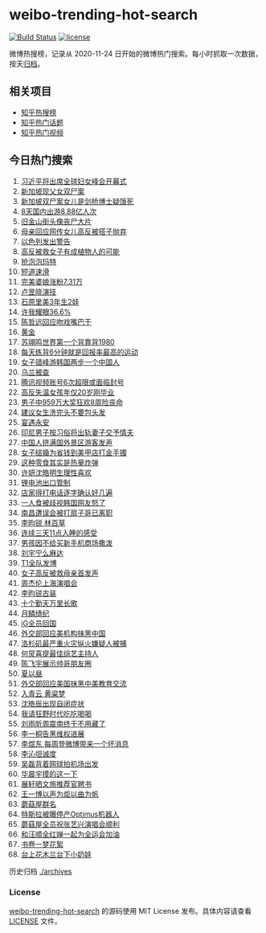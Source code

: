 # weibo-trending-hot-search

[![Build Status](https://github.com/justjavac/weibo-trending-hot-search/workflows/ci/badge.svg?branch=master)](https://github.com/justjavac/weibo-trending-hot-search/actions)
[![license](https://img.shields.io/github/license/justjavac/weibo-trending-hot-search)](https://github.com/justjavac/weibo-trending-hot-search/blob/master/LICENSE)

微博热搜榜，记录从 2020-11-24 日开始的微博热门搜索。每小时抓取一次数据，按天[归档](./archives)。

## 相关项目

- [知乎热搜榜](https://github.com/justjavac/zhihu-trending-top-search)
- [知乎热门话题](https://github.com/justjavac/zhihu-trending-hot-questions)
- [知乎热门视频](https://github.com/justjavac/zhihu-trending-hot-video)

## 今日热门搜索

<!-- BEGIN -->
<!-- 最后更新时间 Fri Oct 10 2025 03:31:09 GMT+0800 (China Standard Time) -->

1. [习近平将出席全球妇女峰会开幕式](https://s.weibo.com//weibo?q=%23%E4%B9%A0%E8%BF%91%E5%B9%B3%E5%B0%86%E5%87%BA%E5%B8%AD%E5%85%A8%E7%90%83%E5%A6%87%E5%A5%B3%E5%B3%B0%E4%BC%9A%E5%BC%80%E5%B9%95%E5%BC%8F%23&Refer=new_time)
1. [新加坡现父女双尸案](https://s.weibo.com//weibo?q=%23%E6%96%B0%E5%8A%A0%E5%9D%A1%E7%8E%B0%E7%88%B6%E5%A5%B3%E5%8F%8C%E5%B0%B8%E6%A1%88%23&t=31&band_rank=1&Refer=top)
1. [新加坡双尸案女儿是剑桥博士疑饿死](https://s.weibo.com//weibo?q=%23%E6%96%B0%E5%8A%A0%E5%9D%A1%E5%8F%8C%E5%B0%B8%E6%A1%88%E5%A5%B3%E5%84%BF%E6%98%AF%E5%89%91%E6%A1%A5%E5%8D%9A%E5%A3%AB%E7%96%91%E9%A5%BF%E6%AD%BB%23&t=31&band_rank=5&Refer=top)
1. [8天国内出游8.88亿人次](https://s.weibo.com//weibo?q=%238%E5%A4%A9%E5%9B%BD%E5%86%85%E5%87%BA%E6%B8%B88.88%E4%BA%BF%E4%BA%BA%E6%AC%A1%23&t=31&band_rank=3&Refer=top)
1. [旧金山街头像丧尸大片](https://s.weibo.com//weibo?q=%E6%97%A7%E9%87%91%E5%B1%B1%E8%A1%97%E5%A4%B4%E5%83%8F%E4%B8%A7%E5%B0%B8%E5%A4%A7%E7%89%87&t=31&band_rank=4&Refer=top)
1. [母亲回应网传女儿高反被搭子抛弃](https://s.weibo.com//weibo?q=%23%E6%AF%8D%E4%BA%B2%E5%9B%9E%E5%BA%94%E7%BD%91%E4%BC%A0%E5%A5%B3%E5%84%BF%E9%AB%98%E5%8F%8D%E8%A2%AB%E6%90%AD%E5%AD%90%E6%8A%9B%E5%BC%83%23&t=31&band_rank=8&Refer=top)
1. [以色列发出警告](https://s.weibo.com//weibo?q=%23%E4%BB%A5%E8%89%B2%E5%88%97%E5%8F%91%E5%87%BA%E8%AD%A6%E5%91%8A%23&t=31&band_rank=14&Refer=top)
1. [高反被救女子有成植物人的可能](https://s.weibo.com//weibo?q=%23%E9%AB%98%E5%8F%8D%E8%A2%AB%E6%95%91%E5%A5%B3%E5%AD%90%E6%9C%89%E6%88%90%E6%A4%8D%E7%89%A9%E4%BA%BA%E7%9A%84%E5%8F%AF%E8%83%BD%23&t=31&band_rank=9&Refer=top)
1. [抢泡泡玛特](https://s.weibo.com//weibo?q=%E6%8A%A2%E6%B3%A1%E6%B3%A1%E7%8E%9B%E7%89%B9&t=31&band_rank=2&Refer=top)
1. [短道速滑](https://s.weibo.com//weibo?q=%E7%9F%AD%E9%81%93%E9%80%9F%E6%BB%91&t=31&band_rank=34&Refer=top)
1. [完美婆娘涨粉7.31万](https://s.weibo.com//weibo?q=%23%E5%AE%8C%E7%BE%8E%E5%A9%86%E5%A8%98%E6%B6%A8%E7%B2%897.31%E4%B8%87%23&t=31&band_rank=25&Refer=top)
1. [卢昱晓演技](https://s.weibo.com//weibo?q=%E5%8D%A2%E6%98%B1%E6%99%93%E6%BC%94%E6%8A%80&t=31&band_rank=17&Refer=top)
1. [石原里美3年生2娃](https://s.weibo.com//weibo?q=%23%E7%9F%B3%E5%8E%9F%E9%87%8C%E7%BE%8E3%E5%B9%B4%E7%94%9F2%E5%A8%83%23&t=31&band_rank=40&Refer=top)
1. [许我耀眼36.6%](https://s.weibo.com//weibo?q=%23%E8%AE%B8%E6%88%91%E8%80%80%E7%9C%BC36.6%25%23&t=31&band_rank=39&Refer=top)
1. [陈哲远回应吻戏嘴巴干](https://s.weibo.com//weibo?q=%23%E9%99%88%E5%93%B2%E8%BF%9C%E5%9B%9E%E5%BA%94%E5%90%BB%E6%88%8F%E5%98%B4%E5%B7%B4%E5%B9%B2%23&t=31&band_rank=38&Refer=top)
1. [黄金](https://s.weibo.com//weibo?q=%E9%BB%84%E9%87%91&t=31&band_rank=7&Refer=top)
1. [苏翊鸣世界第一个背靠背1980](https://s.weibo.com//weibo?q=%23%E8%8B%8F%E7%BF%8A%E9%B8%A3%E4%B8%96%E7%95%8C%E7%AC%AC%E4%B8%80%E4%B8%AA%E8%83%8C%E9%9D%A0%E8%83%8C1980%23&t=31&band_rank=6&Refer=top)
1. [每天练背6分钟就是回报率最高的运动](https://s.weibo.com//weibo?q=%E6%AF%8F%E5%A4%A9%E7%BB%83%E8%83%8C6%E5%88%86%E9%92%9F%E5%B0%B1%E6%98%AF%E5%9B%9E%E6%8A%A5%E7%8E%87%E6%9C%80%E9%AB%98%E7%9A%84%E8%BF%90%E5%8A%A8&t=31&band_rank=13&Refer=top)
1. [女子错峰游韩国两步一个中国人](https://s.weibo.com//weibo?q=%23%E5%A5%B3%E5%AD%90%E9%94%99%E5%B3%B0%E6%B8%B8%E9%9F%A9%E5%9B%BD%E4%B8%A4%E6%AD%A5%E4%B8%80%E4%B8%AA%E4%B8%AD%E5%9B%BD%E4%BA%BA%23&t=31&band_rank=32&Refer=top)
1. [乌兰被查](https://s.weibo.com//weibo?q=%23%E4%B9%8C%E5%85%B0%E8%A2%AB%E6%9F%A5%23&t=31&band_rank=20&Refer=top)
1. [腾讯视频账号6次超限或面临封号](https://s.weibo.com//weibo?q=%23%E8%85%BE%E8%AE%AF%E8%A7%86%E9%A2%91%E8%B4%A6%E5%8F%B76%E6%AC%A1%E8%B6%85%E9%99%90%E6%88%96%E9%9D%A2%E4%B8%B4%E5%B0%81%E5%8F%B7%23&t=31&band_rank=15&Refer=top)
1. [高反失温女孩年仅20岁刚毕业](https://s.weibo.com//weibo?q=%23%E9%AB%98%E5%8F%8D%E5%A4%B1%E6%B8%A9%E5%A5%B3%E5%AD%A9%E5%B9%B4%E4%BB%8520%E5%B2%81%E5%88%9A%E6%AF%95%E4%B8%9A%23&t=31&band_rank=22&Refer=top)
1. [男子中959万大奖狂欢8周险丧命](https://s.weibo.com//weibo?q=%23%E7%94%B7%E5%AD%90%E4%B8%AD959%E4%B8%87%E5%A4%A7%E5%A5%96%E7%8B%82%E6%AC%A28%E5%91%A8%E9%99%A9%E4%B8%A7%E5%91%BD%23&t=31&band_rank=23&Refer=top)
1. [建议女生洗完头不要包头发](https://s.weibo.com//weibo?q=%E5%BB%BA%E8%AE%AE%E5%A5%B3%E7%94%9F%E6%B4%97%E5%AE%8C%E5%A4%B4%E4%B8%8D%E8%A6%81%E5%8C%85%E5%A4%B4%E5%8F%91&t=31&band_rank=21&Refer=top)
1. [宴遇永安](https://s.weibo.com//weibo?q=%E5%AE%B4%E9%81%87%E6%B0%B8%E5%AE%89&t=31&band_rank=44&Refer=top)
1. [印尼男子按习俗将出轨妻子交予情夫](https://s.weibo.com//weibo?q=%23%E5%8D%B0%E5%B0%BC%E7%94%B7%E5%AD%90%E6%8C%89%E4%B9%A0%E4%BF%97%E5%B0%86%E5%87%BA%E8%BD%A8%E5%A6%BB%E5%AD%90%E4%BA%A4%E4%BA%88%E6%83%85%E5%A4%AB%23&t=31&band_rank=33&Refer=top)
1. [中国人挤满国外景区游客发声](https://s.weibo.com//weibo?q=%23%E4%B8%AD%E5%9B%BD%E4%BA%BA%E6%8C%A4%E6%BB%A1%E5%9B%BD%E5%A4%96%E6%99%AF%E5%8C%BA%E6%B8%B8%E5%AE%A2%E5%8F%91%E5%A3%B0%23&t=31&band_rank=10&Refer=top)
1. [女子结婚为省钱到美甲店打金手镯](https://s.weibo.com//weibo?q=%23%E5%A5%B3%E5%AD%90%E7%BB%93%E5%A9%9A%E4%B8%BA%E7%9C%81%E9%92%B1%E5%88%B0%E7%BE%8E%E7%94%B2%E5%BA%97%E6%89%93%E9%87%91%E6%89%8B%E9%95%AF%23&t=31&band_rank=26&Refer=top)
1. [这种零食其实是热量炸弹](https://s.weibo.com//weibo?q=%23%E8%BF%99%E7%A7%8D%E9%9B%B6%E9%A3%9F%E5%85%B6%E5%AE%9E%E6%98%AF%E7%83%AD%E9%87%8F%E7%82%B8%E5%BC%B9%23&t=31&band_rank=29&Refer=top)
1. [许妍沈皓明生理性喜欢](https://s.weibo.com//weibo?q=%23%E8%AE%B8%E5%A6%8D%E6%B2%88%E7%9A%93%E6%98%8E%E7%94%9F%E7%90%86%E6%80%A7%E5%96%9C%E6%AC%A2%23&t=31&band_rank=12&Refer=top)
1. [锂电池出口管制](https://s.weibo.com//weibo?q=%23%E9%94%82%E7%94%B5%E6%B1%A0%E5%87%BA%E5%8F%A3%E7%AE%A1%E5%88%B6%23&t=31&band_rank=30&Refer=top)
1. [店家得打电话逐字确认好几遍](https://s.weibo.com//weibo?q=%E5%BA%97%E5%AE%B6%E5%BE%97%E6%89%93%E7%94%B5%E8%AF%9D%E9%80%90%E5%AD%97%E7%A1%AE%E8%AE%A4%E5%A5%BD%E5%87%A0%E9%81%8D&t=31&band_rank=50&Refer=top)
1. [一人食被歧视韩国网友怒了](https://s.weibo.com//weibo?q=%23%E4%B8%80%E4%BA%BA%E9%A3%9F%E8%A2%AB%E6%AD%A7%E8%A7%86%E9%9F%A9%E5%9B%BD%E7%BD%91%E5%8F%8B%E6%80%92%E4%BA%86%23&t=31&band_rank=50&Refer=top)
1. [南昌遭误会被打扇子哥已离职](https://s.weibo.com//weibo?q=%23%E5%8D%97%E6%98%8C%E9%81%AD%E8%AF%AF%E4%BC%9A%E8%A2%AB%E6%89%93%E6%89%87%E5%AD%90%E5%93%A5%E5%B7%B2%E7%A6%BB%E8%81%8C%23&t=31&band_rank=28&Refer=top)
1. [李昀锐 林百草](https://s.weibo.com//weibo?q=%E6%9D%8E%E6%98%80%E9%94%90%20%E6%9E%97%E7%99%BE%E8%8D%89&t=31&band_rank=31&Refer=top)
1. [连续三天11点入睡的感受](https://s.weibo.com//weibo?q=%E8%BF%9E%E7%BB%AD%E4%B8%89%E5%A4%A911%E7%82%B9%E5%85%A5%E7%9D%A1%E7%9A%84%E6%84%9F%E5%8F%97&t=31&band_rank=24&Refer=top)
1. [男孩因不给买新手机商场撒泼](https://s.weibo.com//weibo?q=%E7%94%B7%E5%AD%A9%E5%9B%A0%E4%B8%8D%E7%BB%99%E4%B9%B0%E6%96%B0%E6%89%8B%E6%9C%BA%E5%95%86%E5%9C%BA%E6%92%92%E6%B3%BC&t=31&band_rank=38&Refer=top)
1. [刘宇宁么麻达](https://s.weibo.com//weibo?q=%23%E5%88%98%E5%AE%87%E5%AE%81%E4%B9%88%E9%BA%BB%E8%BE%BE%23&t=31&band_rank=37&Refer=top)
1. [T1全队发博](https://s.weibo.com//weibo?q=%23T1%E5%85%A8%E9%98%9F%E5%8F%91%E5%8D%9A%23&t=31&band_rank=27&Refer=top)
1. [女子高反被救母亲首发声](https://s.weibo.com//weibo?q=%23%E5%A5%B3%E5%AD%90%E9%AB%98%E5%8F%8D%E8%A2%AB%E6%95%91%E6%AF%8D%E4%BA%B2%E9%A6%96%E5%8F%91%E5%A3%B0%23&t=31&band_rank=47&Refer=top)
1. [周杰伦上海演唱会](https://s.weibo.com//weibo?q=%E5%91%A8%E6%9D%B0%E4%BC%A6%E4%B8%8A%E6%B5%B7%E6%BC%94%E5%94%B1%E4%BC%9A&t=31&band_rank=45&Refer=top)
1. [李昀锐古装](https://s.weibo.com//weibo?q=%E6%9D%8E%E6%98%80%E9%94%90%E5%8F%A4%E8%A3%85&t=31&band_rank=36&Refer=top)
1. [十个勤天万里长歌](https://s.weibo.com//weibo?q=%23%E5%8D%81%E4%B8%AA%E5%8B%A4%E5%A4%A9%E4%B8%87%E9%87%8C%E9%95%BF%E6%AD%8C%23&t=31&band_rank=34&Refer=top)
1. [月鳞绮纪](https://s.weibo.com//weibo?q=%E6%9C%88%E9%B3%9E%E7%BB%AE%E7%BA%AA&t=31&band_rank=43&Refer=top)
1. [iG全员回国](https://s.weibo.com//weibo?q=iG%E5%85%A8%E5%91%98%E5%9B%9E%E5%9B%BD&t=31&band_rank=48&Refer=top)
1. [外交部回应美机构抹黑中国](https://s.weibo.com//weibo?q=%23%E5%A4%96%E4%BA%A4%E9%83%A8%E5%9B%9E%E5%BA%94%E7%BE%8E%E6%9C%BA%E6%9E%84%E6%8A%B9%E9%BB%91%E4%B8%AD%E5%9B%BD%23&t=31&band_rank=48&Refer=top)
1. [洛杉矶最严重火灾纵火嫌疑人被捕](https://s.weibo.com//weibo?q=%23%E6%B4%9B%E6%9D%89%E7%9F%B6%E6%9C%80%E4%B8%A5%E9%87%8D%E7%81%AB%E7%81%BE%E7%BA%B5%E7%81%AB%E5%AB%8C%E7%96%91%E4%BA%BA%E8%A2%AB%E6%8D%95%23&t=31&band_rank=46&Refer=top)
1. [何炅喜提最佳综艺主持人](https://s.weibo.com//weibo?q=%E4%BD%95%E7%82%85%E5%96%9C%E6%8F%90%E6%9C%80%E4%BD%B3%E7%BB%BC%E8%89%BA%E4%B8%BB%E6%8C%81%E4%BA%BA&t=31&band_rank=18&Refer=top)
1. [陈飞宇展示帅哥朋友圈](https://s.weibo.com//weibo?q=%E9%99%88%E9%A3%9E%E5%AE%87%E5%B1%95%E7%A4%BA%E5%B8%85%E5%93%A5%E6%9C%8B%E5%8F%8B%E5%9C%88&t=31&band_rank=16&Refer=top)
1. [夏以昼](https://s.weibo.com//weibo?q=%E5%A4%8F%E4%BB%A5%E6%98%BC&t=31&band_rank=41&Refer=top)
1. [外交部回应美国抹黑中美教育交流](https://s.weibo.com//weibo?q=%23%E5%A4%96%E4%BA%A4%E9%83%A8%E5%9B%9E%E5%BA%94%E7%BE%8E%E5%9B%BD%E6%8A%B9%E9%BB%91%E4%B8%AD%E7%BE%8E%E6%95%99%E8%82%B2%E4%BA%A4%E6%B5%81%23&t=31&band_rank=49&Refer=top)
1. [入青云 黄粱梦](https://s.weibo.com//weibo?q=%E5%85%A5%E9%9D%92%E4%BA%91%20%E9%BB%84%E7%B2%B1%E6%A2%A6&t=31&band_rank=45&Refer=top)
1. [沈皓辰出现自闭症状](https://s.weibo.com//weibo?q=%23%E6%B2%88%E7%9A%93%E8%BE%B0%E5%87%BA%E7%8E%B0%E8%87%AA%E9%97%AD%E7%97%87%E7%8A%B6%23&t=31&band_rank=11&Refer=top)
1. [我请狂野时代吃吃喝喝](https://s.weibo.com//weibo?q=%23%E6%88%91%E8%AF%B7%E7%8B%82%E9%87%8E%E6%97%B6%E4%BB%A3%E5%90%83%E5%90%83%E5%96%9D%E5%96%9D%23&t=31&band_rank=43&Refer=top)
1. [刘雨昕周震南终于不用藏了](https://s.weibo.com//weibo?q=%E5%88%98%E9%9B%A8%E6%98%95%E5%91%A8%E9%9C%87%E5%8D%97%E7%BB%88%E4%BA%8E%E4%B8%8D%E7%94%A8%E8%97%8F%E4%BA%86&t=31&band_rank=49&Refer=top)
1. [李一桐告黑维权进展](https://s.weibo.com//weibo?q=%23%E6%9D%8E%E4%B8%80%E6%A1%90%E5%91%8A%E9%BB%91%E7%BB%B4%E6%9D%83%E8%BF%9B%E5%B1%95%23&t=31&band_rank=39&Refer=top)
1. [李煜东 每周登微博带来一个坏消息](https://s.weibo.com//weibo?q=%E6%9D%8E%E7%85%9C%E4%B8%9C%20%E6%AF%8F%E5%91%A8%E7%99%BB%E5%BE%AE%E5%8D%9A%E5%B8%A6%E6%9D%A5%E4%B8%80%E4%B8%AA%E5%9D%8F%E6%B6%88%E6%81%AF&t=31&band_rank=40&Refer=top)
1. [李沁坦诚度](https://s.weibo.com//weibo?q=%23%E6%9D%8E%E6%B2%81%E5%9D%A6%E8%AF%9A%E5%BA%A6%23&t=31&band_rank=35&Refer=top)
1. [吴磊背着网球拍机场出发](https://s.weibo.com//weibo?q=%E5%90%B4%E7%A3%8A%E8%83%8C%E7%9D%80%E7%BD%91%E7%90%83%E6%8B%8D%E6%9C%BA%E5%9C%BA%E5%87%BA%E5%8F%91&t=31&band_rank=50&Refer=top)
1. [华晨宇摸的这一下](https://s.weibo.com//weibo?q=%E5%8D%8E%E6%99%A8%E5%AE%87%E6%91%B8%E7%9A%84%E8%BF%99%E4%B8%80%E4%B8%8B&t=31&band_rank=42&Refer=top)
1. [展轩晒文旅推荐官聘书](https://s.weibo.com//weibo?q=%23%E5%B1%95%E8%BD%A9%E6%99%92%E6%96%87%E6%97%85%E6%8E%A8%E8%8D%90%E5%AE%98%E8%81%98%E4%B9%A6%23&t=31&band_rank=49&Refer=top)
1. [王一博以声为炬以曲为帆](https://s.weibo.com//weibo?q=%23%E7%8E%8B%E4%B8%80%E5%8D%9A%E4%BB%A5%E5%A3%B0%E4%B8%BA%E7%82%AC%E4%BB%A5%E6%9B%B2%E4%B8%BA%E5%B8%86%23&t=31&band_rank=50&Refer=top)
1. [蘑菇屋群名](https://s.weibo.com//weibo?q=%23%E8%98%91%E8%8F%87%E5%B1%8B%E7%BE%A4%E5%90%8D%23&t=31&band_rank=19&Refer=top)
1. [特斯拉被曝停产Optimus机器人](https://s.weibo.com//weibo?q=%23%E7%89%B9%E6%96%AF%E6%8B%89%E8%A2%AB%E6%9B%9D%E5%81%9C%E4%BA%A7Optimus%E6%9C%BA%E5%99%A8%E4%BA%BA%23&t=31&band_rank=39&Refer=top)
1. [蘑菇屋全员祝张艺兴演唱会顺利](https://s.weibo.com//weibo?q=%23%E8%98%91%E8%8F%87%E5%B1%8B%E5%85%A8%E5%91%98%E7%A5%9D%E5%BC%A0%E8%89%BA%E5%85%B4%E6%BC%94%E5%94%B1%E4%BC%9A%E9%A1%BA%E5%88%A9%23&t=31&band_rank=37&Refer=top)
1. [和汪顺全红婵一起为全运会加油](https://s.weibo.com//weibo?q=%23%E5%92%8C%E6%B1%AA%E9%A1%BA%E5%85%A8%E7%BA%A2%E5%A9%B5%E4%B8%80%E8%B5%B7%E4%B8%BA%E5%85%A8%E8%BF%90%E4%BC%9A%E5%8A%A0%E6%B2%B9%23&t=31&band_rank=48&Refer=top)
1. [书卷一梦花絮](https://s.weibo.com//weibo?q=%E4%B9%A6%E5%8D%B7%E4%B8%80%E6%A2%A6%E8%8A%B1%E7%B5%AE&t=31&band_rank=46&Refer=top)
1. [台上花木兰台下小奶娃](https://s.weibo.com//weibo?q=%23%E5%8F%B0%E4%B8%8A%E8%8A%B1%E6%9C%A8%E5%85%B0%E5%8F%B0%E4%B8%8B%E5%B0%8F%E5%A5%B6%E5%A8%83%23&t=31&band_rank=49&Refer=top)

<!-- END -->

历史归档 [./archives](./archives)

### License

[weibo-trending-hot-search](https://github.com/justjavac/weibo-trending-hot-search) 的源码使用 MIT License
发布。具体内容请查看 [LICENSE](./LICENSE) 文件。
